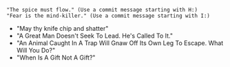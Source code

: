 
    "The spice must flow." (Use a commit message starting with H:)
    "Fear is the mind-killer." (Use a commit message starting with I:)
* "May thy knife chip and shatter"
* "A Great Man Doesn't Seek To Lead. He's Called To It."
* "An Animal Caught In A Trap Will Gnaw Off Its Own Leg To Escape. What Will You Do?"
* "When Is A Gift Not A Gift?"
